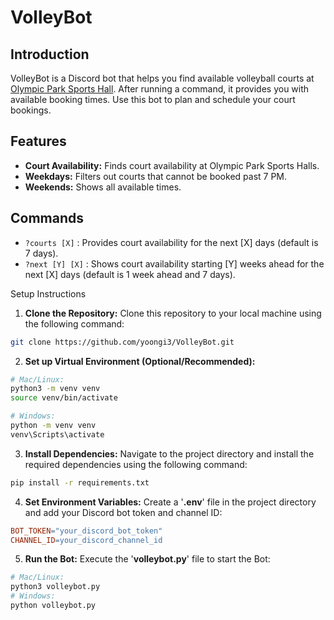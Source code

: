 # VolleyBot

## Introduction
VolleyBot is a Discord bot that helps you find available volleyball courts at [Olympic Park Sports Hall](https://secure.activecarrot.com/public/facility/browse/487/1848). After running a command, it provides you with available booking times. Use this bot to plan and schedule your court bookings.

## Features
- **Court Availability:** Finds court availability at Olympic Park Sports Halls.
- **Weekdays:** Filters out courts that cannot be booked past 7 PM.
- **Weekends:** Shows all available times.

## Commands
- `?courts [X]` : Provides court availability for the next [X] days (default is 7 days).
- `?next [Y] [X]` : Shows court availability starting [Y] weeks ahead for the next [X] days (default is 1 week ahead and 7 days).


Setup Instructions
1. **Clone the Repository:** Clone this repository to your local machine using the following command:
```bash
git clone https://github.com/yoongi3/VolleyBot.git
```

2. **Set up Virtual Environment (Optional/Recommended):**

```bash
# Mac/Linux:
python3 -m venv venv
source venv/bin/activate

# Windows:
python -m venv venv
venv\Scripts\activate
```
3. **Install Dependencies:** Navigate to the project directory and install the required dependencies using the following command:
```bash
pip install -r requirements.txt
```
4. **Set Environment Variables:** Create a '**.env**' file in the project directory and add your Discord bot token and channel ID:
```makefile
BOT_TOKEN="your_discord_bot_token"
CHANNEL_ID=your_discord_channel_id
```
5. **Run the Bot:** Execute the '**volleybot.py**' file to start the Bot:
```bash 
# Mac/Linux:
python3 volleybot.py
# Windows:
python volleybot.py
```